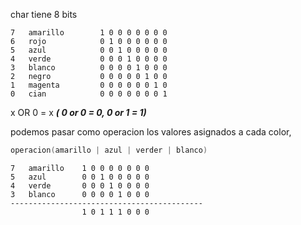 char tiene 8 bits 

```
7	amarillo		1 0 0 0 0 0 0 0
6	rojo			0 1 0 0 0 0 0 0
5	azul			0 0 1 0 0 0 0 0
4	verde			0 0 0 1 0 0 0 0
3	blanco			0 0 0 0 1 0 0 0
2	negro			0 0 0 0 0 1 0 0
1	magenta			0 0 0 0 0 0 1 0
0	cian			0 0 0 0 0 0 0 1
```

x OR 0 = x ***( 0 or 0 = 0, 0 or 1 = 1)***

podemos pasar como operacion los valores asignados a cada color,

```c
operacion(amarillo | azul | verder | blanco)
```
```
7	amarillo	1 0 0 0 0 0 0 0
5	azul		0 0 1 0 0 0 0 0
4	verde		0 0 0 1 0 0 0 0
3	blanco		0 0 0 0 1 0 0 0
-------------------------------------------
				1 0 1 1 1 0 0 0
```